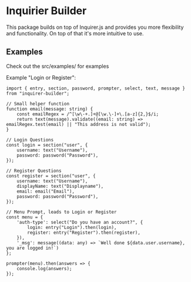 # Inquirier Builder

This package builds on top of Inquirer.js and provides you more flexibility and functionality.
On top of that it's more intuitive to use.

## Examples
Check out the src/examples/ for examples

Example "Login or Register":
```
import { entry, section, password, prompter, select, text, message } from "inquirer-builder";

// Small helper function
function email(message: string) {
    const emailRegex = /^[\w\-+.]+@[\w.\-]+\.[a-z]{2,}$/i;
    return text(message).validate((email: string) => emailRegex.test(email) || "This address is not valid");
}

// Login Questions
const login = section("user", {
    username: text("Username"),
    password: password("Password"),
});

// Register Questions
const register = section("user", {
    username: text("Username"),
    displayName: text("Displayname"),
    email: email("Email"),
    password: password("Password"),
});

// Menu Prompt, leads to Login or Register
const menu = {
    'auth-type': select("Do you have an account?", {
        login: entry("Login").then(login),
        register: entry("Register").then(register),
    }),
    '_msg': message((data: any) => `Well done ${data.user.username}, you are logged in!`)
};

prompter(menu).then(answers => {
    console.log(answers);
});

```